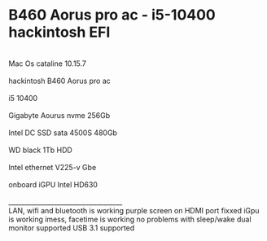 # B460 Aorus pro ac - i5-10400 hackintosh EFI
<br>Mac Os cataline 10.15.7</br>
<br>hackintosh B460 Aorus pro ac </br>
<br>i5 10400</br>
<br>Gigabyte Aourus nvme 256Gb</br>
<br>Intel DC SSD sata 4500S 480Gb</br>
<br>WD black 1Tb HDD</br>
<br>Intel ethernet V225-v Gbe</br>
<br>onboard iGPU Intel HD630</br>
<br>___________________________________</br>
LAN, wifi and bluetooth is working
purple screen on HDMI port fixxed
iGpu is working
imess, facetime is working
no problems with sleep/wake
dual monitor supported
USB 3.1 supported
